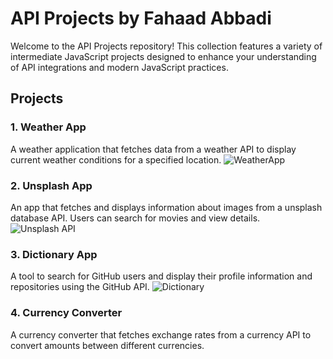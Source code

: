 # API Projects by Fahaad Abbadi

Welcome to the API Projects repository! This collection features a variety of intermediate JavaScript projects designed to enhance your understanding of API integrations and modern JavaScript practices.


## Projects

### 1. Weather App
A weather application that fetches data from a weather API to display current weather conditions for a specified location.
![WeatherApp](https://github.com/user-attachments/assets/bc5f2b53-e516-47fc-a23f-ce3770ba0103)


### 2. Unsplash App
An app that fetches and displays information about images from a unsplash database API. Users can search for movies and view details.
![Unsplash API](https://github.com/user-attachments/assets/ccc463e3-5019-4859-ba69-7aa9f0d2f3a9)


### 3. Dictionary App
A tool to search for GitHub users and display their profile information and repositories using the GitHub API.
![Dictionary](https://github.com/user-attachments/assets/02a6475e-fc22-44f8-a54d-51fdf1adde07)


### 4. Currency Converter
A currency converter that fetches exchange rates from a currency API to convert amounts between different currencies.
